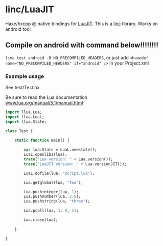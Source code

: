 # linc/LuaJIT
Haxe/hxcpp @:native bindings for [LuaJIT](http://luajit.org/). This is a [linc](http://snowkit.github.io/linc/) library. Works on android too!

## Compile on android with command below!!!!!!!!
`lime test android -D NO_PRECOMPILED_HEADERS`, or just add `<haxedef name="NO_PRECOMPILED_HEADERS" if="android" />` in your Project.xml

### Example usage

See test/Test.hx

Be sure to read the Lua documentation  
www.lua.org/manual/5.1/manual.html  

```haxe
import llua.Lua;
import llua.LuaL;
import llua.State;

class Test {
        
    static function main() {

        var lua:State = LuaL.newstate();
        LuaL.openlibs(lua);
        trace("Lua version: " + Lua.version());
        trace("LuaJIT version: " + Lua.versionJIT());

        LuaL.dofile(lua, "script.lua");

        Lua.getglobal(lua, "foo");

        Lua.pushinteger(lua, 1);
        Lua.pushnumber(lua, 2.0);
        Lua.pushstring(lua, "three");

        Lua.pcall(lua, 3, 0, 1);

        Lua.close(lua);
        
    }

}
```
